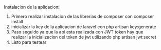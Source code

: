 Instalacion de la aplicacion:

1) Primero realizar instalacion de las librerias de composer con composer install
2) inicializar la key de la aplicacion de laravel con php artisan key:generate
3) Paso seguido ya que la api esta realizada con JWT token hay que realizar la inicializacion del token de jwt utilizando php artisan jwt:secret
4) Listo para testear
